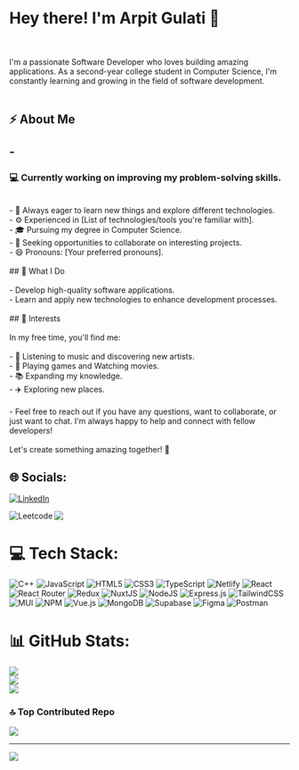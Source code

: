 
# Hey there! I'm Arpit Gulati 👋

<br><br>I'm a passionate Software Developer who loves building amazing applications. As a second-year college student in Computer Science, I'm constantly learning and growing in the field of software development.<br><br>

## ⚡ About Me<br><br>-

<h3>💻 Currently working on improving my problem-solving skills.</h3><br>- 🌱 Always eager to learn new things and explore different technologies.<br>- ⚙️ Experienced in [List of technologies/tools you're familiar with].<br>- 🎓 Pursuing my degree in Computer Science.<br>- 🎯 Seeking opportunities to collaborate on interesting projects.<br>- 😄 Pronouns: [Your preferred pronouns].<br><br>## 🚀 What I Do<br><br>- Develop high-quality software applications.<br>- Learn and apply new technologies to enhance development processes.<br><br>## 🌟 Interests<br><br>In my free time, you'll find me:<br><br>- 🎵 Listening to music and discovering new artists.<br>- 🎥 Playing games and Watching movies.<br>- 📚 Expanding my knowledge.<br>- ✈️ Exploring new places.<br><br>- Feel free to reach out if you have any questions, want to collaborate, or just want to chat. I'm always happy to help and connect with fellow developers!<br><br>Let's create something amazing together! 🌟<br>


## 🌐 Socials:
[![LinkedIn](https://img.shields.io/badge/LinkedIn-%230077B5.svg?logo=linkedin&logoColor=white)](https://linkedin.com/in/www.linkedin.com/in/arpitgulati) 

[<img align="left" alt="Leetcode" src="https://img.shields.io/badge/-LeetCode-FFA116?style=for-the-badge&logo=LeetCode&logoColor=black" />](https://leetcode.com/Arpit1204/)
<a href="mailto:gulati.arpit0055@gmail.com?subject=Hello%20Arpit,%20From%20Github"><img src="https://img.shields.io/badge/gmail-%23D14836.svg?&style=for-the-badge&logo=gmail&logoColor=white" /></a>
<br>


# 💻 Tech Stack:
![C++](https://img.shields.io/badge/c++-%2300599C.svg?style=for-the-badge&logo=c%2B%2B&logoColor=white) ![JavaScript](https://img.shields.io/badge/javascript-%23323330.svg?style=for-the-badge&logo=javascript&logoColor=%23F7DF1E) ![HTML5](https://img.shields.io/badge/html5-%23E34F26.svg?style=for-the-badge&logo=html5&logoColor=white) ![CSS3](https://img.shields.io/badge/css3-%231572B6.svg?style=for-the-badge&logo=css3&logoColor=white) ![TypeScript](https://img.shields.io/badge/typescript-%23007ACC.svg?style=for-the-badge&logo=typescript&logoColor=white) ![Netlify](https://img.shields.io/badge/netlify-%23000000.svg?style=for-the-badge&logo=netlify&logoColor=#00C7B7) ![React](https://img.shields.io/badge/react-%2320232a.svg?style=for-the-badge&logo=react&logoColor=%2361DAFB) ![React Router](https://img.shields.io/badge/React_Router-CA4245?style=for-the-badge&logo=react-router&logoColor=white) ![Redux](https://img.shields.io/badge/redux-%23593d88.svg?style=for-the-badge&logo=redux&logoColor=white) ![NuxtJS](https://img.shields.io/badge/Nuxt-black?style=for-the-badge&logo=nuxt.js&logoColor=white) ![NodeJS](https://img.shields.io/badge/node.js-6DA55F?style=for-the-badge&logo=node.js&logoColor=white) ![Express.js](https://img.shields.io/badge/express.js-%23404d59.svg?style=for-the-badge&logo=express&logoColor=%2361DAFB) ![TailwindCSS](https://img.shields.io/badge/tailwindcss-%2338B2AC.svg?style=for-the-badge&logo=tailwind-css&logoColor=white) ![MUI](https://img.shields.io/badge/MUI-%230081CB.svg?style=for-the-badge&logo=material-ui&logoColor=white) ![NPM](https://img.shields.io/badge/NPM-%23000000.svg?style=for-the-badge&logo=npm&logoColor=white) ![Vue.js](https://img.shields.io/badge/vuejs-%2335495e.svg?style=for-the-badge&logo=vuedotjs&logoColor=%234FC08D) ![MongoDB](https://img.shields.io/badge/MongoDB-%234ea94b.svg?style=for-the-badge&logo=mongodb&logoColor=white) 	![Supabase](https://img.shields.io/badge/Supabase-3ECF8E?style=for-the-badge&logo=supabase&logoColor=white) 	![Figma](https://img.shields.io/badge/figma-%23F24E1E.svg?style=for-the-badge&logo=figma&logoColor=white) ![Postman](https://img.shields.io/badge/Postman-FF6C37?style=for-the-badge&logo=postman&logoColor=white)
# 📊 GitHub Stats:
![](https://github-readme-stats.vercel.app/api?username=Arpit1204&theme=dark&hide_border=false&include_all_commits=false&count_private=false)<br/>
![](https://github-readme-streak-stats.herokuapp.com/?user=Arpit1204&theme=dark&hide_border=false)<br/>
![](https://github-readme-stats.vercel.app/api/top-langs/?username=Arpit1204&theme=dark&hide_border=false&include_all_commits=false&count_private=false&layout=compact)

### 🔝 Top Contributed Repo
![](https://github-contributor-stats.vercel.app/api?username=Arpit1204&limit=5&theme=dark&combine_all_yearly_contributions=true)

---
[![](https://visitcount.itsvg.in/api?id=Arpit1204&icon=0&color=0)](https://visitcount.itsvg.in)

<!-- Proudly created with GPRM ( https://gprm.itsvg.in ) -->
